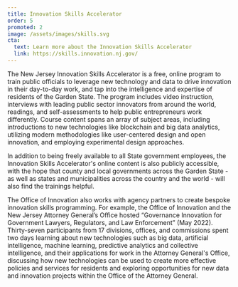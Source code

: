 ```yaml
---
title: Innovation Skills Accelerator
order: 5
promoted: 2
image: /assets/images/skills.svg
cta:
  text: Learn more about the Innovation Skills Accelerator
  link: https://skills.innovation.nj.gov/
---
```


The New Jersey Innovation Skills Accelerator is a free, online program to train public officials to leverage new technology and data to drive innovation in their day-to-day work, and tap into the intelligence and expertise of residents of the Garden State. The program includes video instruction, interviews with leading public sector innovators from around the world, readings, and self-assessments to help public entrepreneurs work differently. Course content spans an array of subject areas, including introductions to new technologies like blockchain and big data analytics, utilizing modern methodologies like user-centered design and open innovation, and employing experimental design approaches.

In addition to being freely available to all State government employees, the Innovation Skills Accelerator's online content is also publicly accessible, with the hope that county and local governments across the Garden State - as well as states and municipalities across the country and the world - will also find the trainings helpful.

The Office of Innovation also works with agency partners to create bespoke  innovation skills programming. For example, the Office of Innovation and the New Jersey Attorney General’s Office hosted “Governance Innovation for Government Lawyers, Regulators, and Law Enforcement” (May 2022). Thirty-seven participants from 17 divisions, offices, and commissions spent two days learning about new technologies such as big data, artificial intelligence, machine learning, predictive analytics and collective intelligence, and their applications for work in the Attorney General's Office, discussing how new technologies can be used to create more effective policies and services for residents and exploring opportunities for new data and innovation projects within the Office of the Attorney General.
